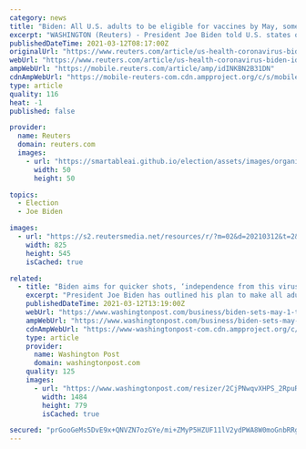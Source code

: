 ```yaml
---
category: news
title: "Biden: All U.S. adults to be eligible for vaccines by May, some normalcy coming by summer"
excerpt: "WASHINGTON (Reuters) - President Joe Biden told U.S. states on Thursday to make all adults eligible for a coronavirus vaccine by May 1 and urged Americans to stay vigilant or face more restrictions, hours after he signed a $1.9 trillion stimulus bill into law."
publishedDateTime: 2021-03-12T08:17:00Z
originalUrl: "https://www.reuters.com/article/us-health-coronavirus-biden-idINKBN2B31DN"
webUrl: "https://www.reuters.com/article/us-health-coronavirus-biden-idINKBN2B31DN"
ampWebUrl: "https://mobile.reuters.com/article/amp/idINKBN2B31DN"
cdnAmpWebUrl: "https://mobile-reuters-com.cdn.ampproject.org/c/s/mobile.reuters.com/article/amp/idINKBN2B31DN"
type: article
quality: 116
heat: -1
published: false

provider:
  name: Reuters
  domain: reuters.com
  images:
    - url: "https://smartableai.github.io/election/assets/images/organizations/reuters.com-50x50.jpg"
      width: 50
      height: 50

topics:
  - Election
  - Joe Biden

images:
  - url: "https://s2.reutersmedia.net/resources/r/?m=02&d=20210312&t=2&i=1554654368&w=&fh=545px&fw=&ll=&pl=&sq=&r=LYNXMPEH2B023"
    width: 825
    height: 545
    isCached: true

related:
  - title: "Biden aims for quicker shots, ‘independence from this virus’"
    excerpt: "President Joe Biden has outlined his plan to make all adult Americans eligible for vaccination by May 1 — and he raised the prospect of beginning to gain what he called “independence from this virus”"
    publishedDateTime: 2021-03-12T13:19:00Z
    webUrl: "https://www.washingtonpost.com/business/biden-sets-may-1-target-to-have-all-adults-vaccine-eligible/2021/03/11/aac028f4-82c6-11eb-be22-32d331d87530_story.html"
    ampWebUrl: "https://www.washingtonpost.com/business/biden-sets-may-1-target-to-have-all-adults-vaccine-eligible/2021/03/11/aac028f4-82c6-11eb-be22-32d331d87530_story.html?outputType=amp"
    cdnAmpWebUrl: "https://www-washingtonpost-com.cdn.ampproject.org/c/s/www.washingtonpost.com/business/biden-sets-may-1-target-to-have-all-adults-vaccine-eligible/2021/03/11/aac028f4-82c6-11eb-be22-32d331d87530_story.html?outputType=amp"
    type: article
    provider:
      name: Washington Post
      domain: washingtonpost.com
    quality: 125
    images:
      - url: "https://www.washingtonpost.com/resizer/2CjPNwqvXHPS_2RpuRTKY-p3eVo=/1484x0/www.washingtonpost.com/pb/resources/img/twp-social-share.png"
        width: 1484
        height: 779
        isCached: true

secured: "prGooGeMs5DvE9x+QNVZN7ozGYe/mi+ZMyP5HZUF11lV2ydPWA8W0moGnbRRgVSJjly9MIsb10dd9VRIkjrnZ70vl5ZuI9bN+AFo0PASpooWZfwb0Hc5WRWflOsgrMPZPkzsOKz7E4NS2iLNPdY4hYWrw845fTION4eNYqeLp1oYdK1JrFvCZvYUK1xTG4ugxsiPX1S4yovXFfY4ugBESDqdhkLuNU1LZQrDFAXQX1PBg/L9ts7r38PPQj2gu2ejGRTOy29uOBfJZCbxsSKp01E25heL2pzsJ9yKKLOzL1qqYrpluqtZGc+w5eagNGFP1dErGbNc8cVbITy2DSiCXcmEcRYdgQOeAmZxpEsPbRM=;gUjQNf7mJQzfiWd1Vf42cQ=="
---
```


